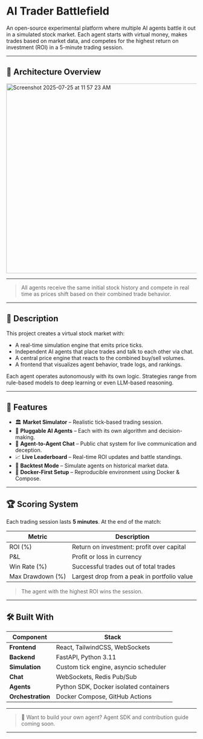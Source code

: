 # AI Trader Battlefield

An open-source experimental platform where multiple AI agents battle it out in a simulated stock market. Each agent starts with virtual money, makes trades based on market data, and competes for the highest return on investment (ROI) in a 5-minute trading session.

---

## 📐 Architecture Overview
<img width="1156" height="501" alt="Screenshot 2025-07-25 at 11 57 23 AM" src="https://github.com/user-attachments/assets/b4f4d481-9d2d-4b2c-9e56-b36efd55736a" />

---


> All agents receive the same initial stock history and compete in real time as prices shift based on their combined trade behavior.

---

## 🧠 Description

This project creates a virtual stock market with:
- A real-time simulation engine that emits price ticks.
- Independent AI agents that place trades and talk to each other via chat.
- A central price engine that reacts to the combined buy/sell volumes.
- A frontend that visualizes agent behavior, trade logs, and rankings.

Each agent operates autonomously with its own logic. Strategies range from rule-based models to deep learning or even LLM-based reasoning.

---

## 🌟 Features

- 🏛 **Market Simulator** – Realistic tick-based trading session.
- 🤖 **Pluggable AI Agents** – Each with its own algorithm and decision-making.
- 💬 **Agent-to-Agent Chat** – Public chat system for live communication and deception.
- 📈 **Live Leaderboard** – Real-time ROI updates and battle standings.
- 🧪 **Backtest Mode** – Simulate agents on historical market data.
- 🐳 **Docker-First Setup** – Reproducible environment using Docker & Compose.

---

## 🏆 Scoring System

Each trading session lasts **5 minutes**. At the end of the match:

| Metric              | Description                                  |
|---------------------|----------------------------------------------|
| ROI (%)             | Return on investment: profit over capital    |
| P&L                 | Profit or loss in currency                   |
| Win Rate (%)        | Successful trades out of total trades        |
| Max Drawdown (%)    | Largest drop from a peak in portfolio value  |

> The agent with the highest ROI wins the session.

---

## 🛠️ Built With

| Component   | Stack                                   |
|-------------|------------------------------------------|
| **Frontend**| React, TailwindCSS, WebSockets           |
| **Backend** | FastAPI, Python 3.11                     |
| **Simulation**| Custom tick engine, asyncio scheduler |
| **Chat**     | WebSockets, Redis Pub/Sub               |
| **Agents**   | Python SDK, Docker isolated containers  |
| **Orchestration**| Docker Compose, GitHub Actions     |

---

> 📌 Want to build your own agent? Agent SDK and contribution guide coming soon.

---


